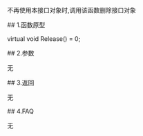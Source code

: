<p>不再使用本接口对象时,调用该函数删除接口对象</p>
<span class="anchor" id="c0f2542d-56d8-4f47-8cee-faea3da5617f"></span>
## 1.函数原型
<p>virtual void Release() = 0;</p>
<span class="anchor" id="7c1f6a18-5785-40b3-8846-641a273a06c9"></span>
## 2.参数
<p>无</p>
<span class="anchor" id="6795c04e-88b6-4cdb-94bf-881e41b89b7a"></span>
## 3.返回
<p>无</p>
<span class="anchor" id="328d29e5-9647-491f-9374-fefdf295ed93"></span>
## 4.FAQ
<p>无</p>
